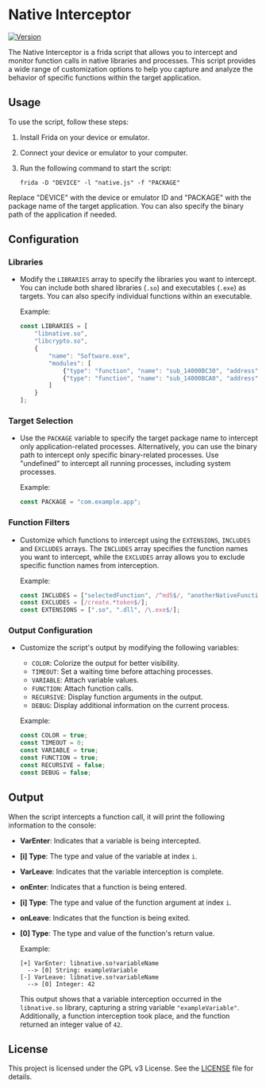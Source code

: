 # Native Interceptor

[![Version](https://img.shields.io/badge/Version-v2.0-blue)](https://github.com/hyugogirubato/Frida-CodeShare/releases/tag/v1.2.0)

The Native Interceptor is a frida script that allows you to intercept and monitor function calls in native libraries and
processes. This script provides a wide range of customization options to help you capture and analyze the behavior of
specific functions within the target application.

## Usage

To use the script, follow these steps:

1. Install Frida on your device or emulator.

2. Connect your device or emulator to your computer.

3. Run the following command to start the script:

   ```shell
   frida -D "DEVICE" -l "native.js" -f "PACKAGE"
   ```

Replace "DEVICE" with the device or emulator ID and "PACKAGE" with the package name of the target application. You can
also specify the binary path of the application if needed.

## Configuration

### Libraries

- Modify the `LIBRARIES` array to specify the libraries you want to intercept. You can include both shared
  libraries (`.so`) and executables (`.exe`) as targets. You can also specify individual functions within an executable.

  Example:
   ```javascript
   const LIBRARIES = [
       "libnative.so",
       "libcrypto.so",
       {
           "name": "Software.exe",
           "modules": [
               {"type": "function", "name": "sub_14000BC30", "address": "0x14000BC30"},
               {"type": "function", "name": "sub_14000BCA0", "address": "0x14000BCA0"}
           ]
       }
   ];
   ```

### Target Selection

- Use the `PACKAGE` variable to specify the target package name to intercept only application-related processes.
  Alternatively, you can use the binary path to intercept only specific binary-related processes. Use "undefined" to
  intercept all running processes, including system processes.

  Example:
   ```javascript
   const PACKAGE = "com.example.app";
   ```

### Function Filters

- Customize which functions to intercept using the `EXTENSIONS`, `INCLUDES` and `EXCLUDES` arrays. The `INCLUDES` array
  specifies the
  function names you want to intercept, while the `EXCLUDES` array allows you to exclude specific function names from
  interception.

  Example:
   ```javascript
   const INCLUDES = ["selectedFunction", /^md5$/, "anotherNativeFunction"];
   const EXCLUDES = [/create.*token$/];
   const EXTENSIONS = [".so", ".dll", /\.exe$/];
   ```

### Output Configuration

- Customize the script's output by modifying the following variables:
    - `COLOR`: Colorize the output for better visibility.
    - `TIMEOUT`: Set a waiting time before attaching processes.
    - `VARIABLE`: Attach variable values.
    - `FUNCTION`: Attach function calls.
    - `RECURSIVE`: Display function arguments in the output.
    - `DEBUG`: Display additional information on the current process.

  Example:
   ```javascript
   const COLOR = true;
   const TIMEOUT = 0;
   const VARIABLE = true;
   const FUNCTION = true;
   const RECURSIVE = false;
   const DEBUG = false;
   ```

## Output

When the script intercepts a function call, it will print the following information to the console:

- **VarEnter**: Indicates that a variable is being intercepted.
- **[i] Type**: The type and value of the variable at index `i`.
- **VarLeave**: Indicates that the variable interception is complete.

- **onEnter**: Indicates that a function is being entered.
- **[i] Type**: The type and value of the function argument at index `i`.
- **onLeave**: Indicates that the function is being exited.
- **[0] Type**: The type and value of the function's return value.

  Example:
   ```shell
   [+] VarEnter: libnative.so!variableName
     --> [0] String: exampleVariable
   [-] VarLeave: libnative.so!variableName
     --> [0] Integer: 42
   ```

  This output shows that a variable interception occurred in the `libnative.so` library, capturing a string
  variable `"exampleVariable"`. Additionally, a function interception took place, and the function returned an integer
  value of `42`.

## License

This project is licensed under the GPL v3 License. See
the [LICENSE](https://github.com/hyugogirubato/Frida-CodeShare/blob/main/LICENSE) file for details.